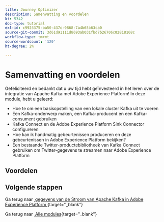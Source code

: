```yaml
---
title: Journey Optimizer
description: Samenvatting en voordelen
kt: 5342
doc-type: tutorial
exl-id: c9923375-ba50-437c-9868-7a4b65b63ca0
source-git-commit: 3d61d91111d8693ab031fbd7b26706c02818108c
workflow-type: tm+mt
source-wordcount: '120'
ht-degree: 2%

---
```


# Samenvatting en voordelen

Gefeliciteerd en bedankt dat u uw tijd hebt geïnvesteerd in het leren over de integratie van Apache Kafka met Adobe Experience Platform!
In deze module, hebt u geleerd:

- Hoe te om een basisopstelling van een lokale cluster Kafka uit te voeren
- Een Kafka-onderwerp maken, een Kafka-producent en een Kafka-consument gebruiken
- Kafka Connect en de Adobe Experience Platform Sink Connector configureren
- Hoe kan ik handmatig gebeurtenissen produceren en deze gebeurtenissen in Adobe Experience Platform bekijken?
- Een bestaande Twitter-productebibliotheek van Kafka Connect gebruiken om Twitter-gegevens te streamen naar Adobe Experience Platform

## Voordelen


## Volgende stappen

Ga terug naar [&#x200B; gegevens van de Stroom van Apache Kafka in Adobe Experience Platform &#x200B;](./aep-apache-kafka.md){target="_blank"}

Ga terug naar [&#x200B; Alle modules &#x200B;](./../../../../overview.md){target="_blank"}
